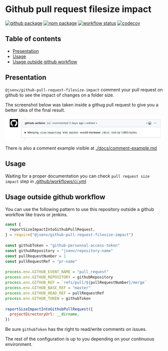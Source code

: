 # Github pull request filesize impact

[![github package](https://img.shields.io/github/package-json/v/jsenv/jsenv-github-pull-request-filesize-impact.svg?label=package&logo=github)](https://github.com/jsenv/jsenv-github-pull-request-filesize-impact/packages)
[![npm package](https://img.shields.io/npm/v/@jsenv/github-pull-request-filesize-impact.svg?logo=npm&label=package)](https://www.npmjs.com/package/@jsenv/github-pull-request-filesize-impact)
[![workflow status](https://github.com/jsenv/jsenv-github-pull-request-filesize-impact/workflows/ci/badge.svg)](https://github.com/jsenv/jsenv-github-pull-request-filesize-impact/actions?workflow=ci)
[![codecov](https://codecov.io/gh/jsenv/jsenv-github-pull-request-filesize-impact/branch/master/graph/badge.svg)](https://codecov.io/gh/jsenv/jsenv-github-pull-request-filesize-impact)

## Table of contents

- [Presentation](#Presentation)
- [Usage](#Usage)
- [Usage outside github workflow](#usage-outside-github-workflow)

## Presentation

`@jsenv/github-pull-request-filesize-impact` comment your pull request on github to see the impact of changes on a folder size.

The screenshot below was taken inside a githug pull request to give you a better idea of the final result.

![screenshot of pull request comment](./docs/screenshot-of-pull-request-comment.png)

There is also a comment example visible at [./docs/comment-example.md](./docs/comment-example.md)

## Usage

Waiting for a proper documentation you can check `pull request size impact` step in [.github/workflows/ci.yml](./.github/workflows/ci.yml)

## Usage outside github workflow

You can use the following pattern to use this repository outside a github workflow like travis or jenkins.

```js
const {
  reportSizeImpactIntoGithubPullRequest,
} = require("@jsenv/github-pull-request-filesize-impact")

const githubToken = "github-personnal-access-token"
const githubRepository = "jsenv/repository-name"
const pullRequestNumber = 1
const pullRequestRef = "pr-name"

process.env.GITHUB_EVENT_NAME = "pull_request"
process.env.GITHUB_REPOSITORY = githubRepository
process.env.GITHUB_REF = `refs/pull/${pullRequestNumber}/merge`
process.env.GITHUB_BASE_REF = "master"
process.env.GITHUB_HEAD_REF = pullRequestRef
process.env.GITHUB_TOKEN = githubToken

reportSizeImpactIntoGithubPullRequest({
  projectDirectoryUrl: __dirname,
})
```

Be sure `githubToken` has the right to read/write comments on issues.

The rest of the configuration is up to you depending on your continuous environment.
